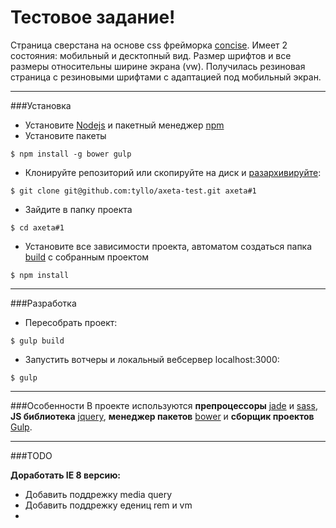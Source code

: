 Тестовое задание!
===================

Страница сверстана на основе css фрейморка [concise](http://concisecss.com). Имеет 2 состояния: мобильный и десктопный вид.
Размер шрифтов и все размеры относительны ширине экрана (vw). Получилась резиновая страница с резиновыми шрифтами  с адаптацией под мобильный экран. 

----------
###Установка

- Установите [Nodejs](https://nodejs.org) и пакетный менеджер [npm](https://www.npmjs.com)
- Установите пакеты
```
$ npm install -g bower gulp
```
- Клонируйте репозиторий или скопируйте на диск и [разархивируйте](https://github.com/tyllo/notebook-backbone/archive/master.zip):
```
$ git clone git@github.com:tyllo/axeta-test.git axeta#1
```
-  Зайдите в папку проекта
```
$ cd axeta#1
```
- Установите все зависимости проекта,
автоматом создаться папка [build](https://github.com/tyllo/axeta-test/tree/gh-pages) с собранным проектом
```
$ npm install
```

----------
###Разработка

- Пересобрать проект:
```
$ gulp build
```
- Запустить вотчеры и локальный вебсервер localhost:3000:
```
$ gulp
```
----------
###Особенности
В проекте используются **препроцессоры** [jade](http://jade-lang.com) и [sass](http://sass-lang.com), **JS библиотека** [jquery](http://jquery.com), **менеджер пакетов** [bower](http://bower.io) и **сборщик проектов** [Gulp](http://gulpjs.com).

----------
###TODO

**Доработать IE 8 версию:** 
 - Добавить поддрежку media query
 - Добавить поддрежку едениц rem и vm
 - 
